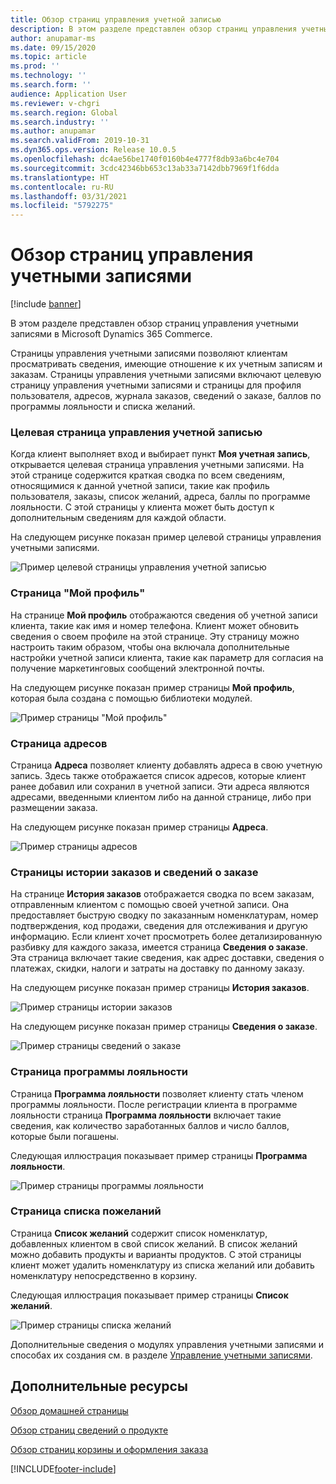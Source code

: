```yaml
---
title: Обзор страниц управления учетной записью
description: В этом разделе представлен обзор страниц управления учетными записями в Microsoft Dynamics 365 Commerce.
author: anupamar-ms
ms.date: 09/15/2020
ms.topic: article
ms.prod: ''
ms.technology: ''
ms.search.form: ''
audience: Application User
ms.reviewer: v-chgri
ms.search.region: Global
ms.search.industry: ''
ms.author: anupamar
ms.search.validFrom: 2019-10-31
ms.dyn365.ops.version: Release 10.0.5
ms.openlocfilehash: dc4ae56be1740f0160b4e4777f8db93a6bc4e704
ms.sourcegitcommit: 3cdc42346bb653c13ab33a7142dbb7969f1f6dda
ms.translationtype: HT
ms.contentlocale: ru-RU
ms.lasthandoff: 03/31/2021
ms.locfileid: "5792275"
---
```

# <a name="account-management-pages-overview"></a>Обзор страниц управления учетными записями

[!include [banner](includes/banner.md)]

В этом разделе представлен обзор страниц управления учетными записями в Microsoft Dynamics 365 Commerce.

Страницы управления учетными записями позволяют клиентам просматривать сведения, имеющие отношение к их учетным записям и заказам. Страницы управления учетными записями включают целевую страницу управления учетными записями и страницы для профиля пользователя, адресов, журнала заказов, сведений о заказе, баллов по программы лояльности и списка желаний.

### <a name="account-management-landing-page"></a>Целевая страница управления учетной записью

Когда клиент выполняет вход и выбирает пункт **Моя учетная запись**, открывается целевая страница управления учетными записями. На этой странице содержится краткая сводка по всем сведениям, относящимися к данной учетной записи, такие как профиль пользователя, заказы, список желаний, адреса, баллы по программе лояльности. С этой страницы у клиента может быть доступ к дополнительным сведениям для каждой области.

На следующем рисунке показан пример целевой страницы управления учетными записями.

![Пример целевой страницы управления учетной записью](./media/Account-Management.PNG)

### <a name="my-profile-page"></a>Страница "Мой профиль"

На странице **Мой профиль** отображаются сведения об учетной записи клиента, такие как имя и номер телефона. Клиент может обновить сведения о своем профиле на этой странице. Эту страницу можно настроить таким образом, чтобы она включала дополнительные настройки учетной записи клиента, такие как параметр для согласия на получение маркетинговых сообщений электронной почты.

На следующем рисунке показан пример страницы **Мой профиль**, которая была создана с помощью библиотеки модулей.

![Пример страницы "Мой профиль"](./media/Account-Management-MyProfile.PNG)

### <a name="addresses-page"></a>Страница адресов

Страница **Адреса** позволяет клиенту добавлять адреса в свою учетную запись. Здесь также отображается список адресов, которые клиент ранее добавил или сохранил в учетной записи. Эти адреса являются адресами, введенными клиентом либо на данной странице, либо при размещении заказа.

На следующем рисунке показан пример страницы **Адреса**.

![Пример страницы адресов](./media/Account-Management-Address.png)

### <a name="order-history-and-order-details-pages"></a>Страницы истории заказов и сведений о заказе

На странице **История заказов** отображается сводка по всем заказам, отправленным клиентом с помощью своей учетной записи. Она предоставляет быструю сводку по заказанным номенклатурам, номер подтверждения, код продажи, сведения для отслеживания и другую информацию. Если клиент хочет просмотреть более детализированную разбивку для каждого заказа, имеется страница **Сведения о заказе**. Эта страница включает такие сведения, как адрес доставки, сведения о платежах, скидки, налоги и затраты на доставку по данному заказу.

На следующем рисунке показан пример страницы **История заказов**.

![Пример страницы истории заказов](./media/Account-Management-OrderHistory.PNG)

На следующем рисунке показан пример страницы **Сведения о заказе**.

![Пример страницы сведений о заказе](./media/Account-Management-OrderDetails.PNG)

### <a name="loyalty-program-page"></a>Страница программы лояльности

Страница **Программа лояльности** позволяет клиенту стать членом программы лояльности. После регистрации клиента в программе лояльности страница **Программа лояльности** включает такие сведения, как количество заработанных баллов и число баллов, которые были погашены.

Следующая иллюстрация показывает пример страницы **Программа лояльности**.

![Пример страницы программы лояльности](./media/Account-Management-Loyalty.PNG)

### <a name="wishlist-page"></a>Страница списка пожеланий

Страница **Список желаний** содержит список номенклатур, добавленных клиентом в свой список желаний. В список желаний можно добавить продукты и варианты продуктов. С этой страницы клиент может удалить номенклатуру из списка желаний или добавить номенклатуру непосредственно в корзину.

Следующая иллюстрация показывает пример страницы **Список желаний**.

![Пример страницы списка желаний](./media/Account-Management-Wishlist.PNG)

Дополнительные сведения о модулях управления учетными записями и способах их создания см. в разделе [Управление учетными записями](account-management.md).

## <a name="additional-resources"></a>Дополнительные ресурсы

[Обзор домашней страницы](quick-tour-home-page.md)

[Обзор страниц сведений о продукте](quick-tour-pdp.md)

[Обзор страниц корзины и оформления заказа](quick-tour-cart-checkout.md)



[!INCLUDE[footer-include](../includes/footer-banner.md)]
